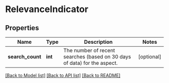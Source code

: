 # RelevanceIndicator

## Properties
Name | Type | Description | Notes
------------ | ------------- | ------------- | -------------
**search_count** | **int** | The number of recent searches (based on 30 days of data) for the aspect. | [optional] 

[[Back to Model list]](../../README.md#documentation-for-models) [[Back to API list]](../../README.md#documentation-for-api-endpoints) [[Back to README]](../../README.md)

